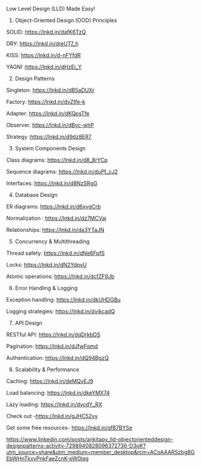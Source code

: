 Low Level Design (LLD) Made Easy!

1. Object-Oriented Design (OOD) Principles

SOLID: https://lnkd.in/dafK6TzQ

DRY: https://lnkd.in/dreUT7_h

KISS: https://lnkd.in/d-nFYfdR

YAGNI :https://lnkd.in/dHzEi_Y


2. Design Patterns

Singleton: https://lnkd.in/dB5aDUXr

Factory: https://lnkd.in/dvZtfe-k

Adapter: https://lnkd.in/dKQpsTfe

Observer: https://lnkd.in/dByc-whP

Strategy :https://lnkd.in/d9dz8ER7


3. System Components Design

Class diagrams: https://lnkd.in/d8_8rYCp

Sequence diagrams: https://lnkd.in/duPf_cJ2

Interfaces: https://lnkd.in/d8NzSRgG


4. Database Design

ER diagrams: https://lnkd.in/d6xygCrb

Normalization : https://lnkd.in/dz7MCVaj

Relationships: https://lnkd.in/da3YTaJN


5. Concurrency & Multithreading

Thread safety: https://lnkd.in/dNe6FpfS

Locks: https://lnkd.in/dN2YdpvU

Atomic operations: https://lnkd.in/dcfZF9Jb


6. Error Handling & Logging

Exception handling: https://lnkd.in/dkUHDGBu

Logging strategies: https://lnkd.in/dvikcadQ


7. API Design

RESTful API: https://lnkd.in/dqDrkbDS

Pagination: https://lnkd.in/dJfwFqmd

Authentication: https://lnkd.in/dQ94BgzQ


8. Scalability & Performance

Caching: https://lnkd.in/deMQvEJ9

Load balancing: https://lnkd.in/dkeYMX74

Lazy loading: https://lnkd.in/dvcdY_RX



Check out -https://lnkd.in/gJHC52yy


Get some free resources- https://lnkd.in/gf87BYSe

https://www.linkedin.com/posts/ankitapy_lld-objectorienteddesign-designpatterns-activity-7298940828096372736-D3oK?utm_source=share&utm_medium=member_desktop&rcm=ACoAAARSzbgBGEbWHnTkxyPnkFaeZcnK-pW0lqg
